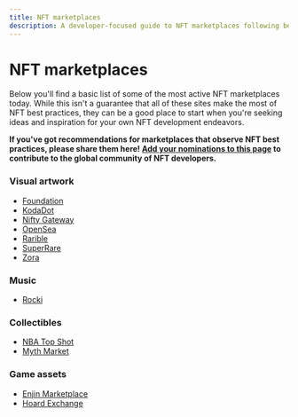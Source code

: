 ```yaml
---
title: NFT marketplaces
description: A developer-focused guide to NFT marketplaces following best practices.
---
```

 # NFT marketplaces

Below you'll find a basic list of some of the most active NFT marketplaces today. While this isn't a guarantee that all of these sites make the most of NFT best practices, they can be a good place to start when you're seeking ideas and inspiration for your own NFT development endeavors.

**If you've got recommendations for marketplaces that observe NFT best practices, please share them here! [Add your nominations to this page](https://github.com/protocol/nft-website/blob/main/docs/reference/nft-marketplaces.md) to contribute to the global community of NFT developers.**

### Visual artwork

- [Foundation](https://foundation.app/)
- [KodaDot](https://nft.kodadot.xyz/)
- [Nifty Gateway](https://niftygateway.com/)
- [OpenSea](https://opensea.io/)
- [Rarible](https://rarible.com/)
- [SuperRare](https://superrare.co/)
- [Zora](https://zora.co/)

### Music

- [Rocki](https://www.rocki.app/)

### Collectibles

- [NBA Top Shot](https://nbatopshot.com/)
- [Myth Market](https://myth.market/)

### Game assets

- [Enjin Marketplace](https://enjin.io/software/marketplace)
- [Hoard Exchange](https://hoard.exchange/)
